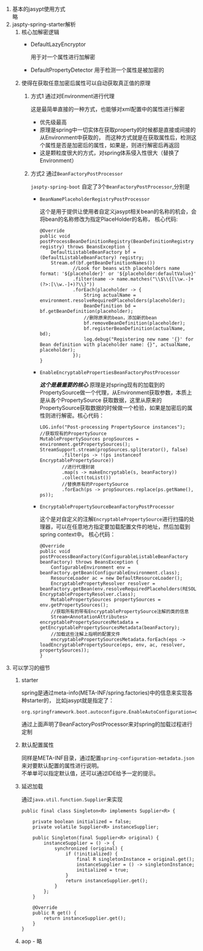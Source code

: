 1. 基本的jasypt使用方式  
   略
2. jaspty-spring-starter解析
   1. 核心加解密逻辑
      + DefaultLazyEncryptor
        
        用于对一个属性进行加解密
      + DefaultPropertyDetector
        用于检测一个属性是被加密的
   2. 使得在获取任意加密后属性可以自动获取真正值的原理
      1. 方式1 通过对Environment进行代理
      
         这是最简单直接的一种方式，也能够对xml配置中的属性进行解密
         + 优先级最高
         + 原理是spring中一切实体在获取property的时候都是直接或间接的从Environment中获取的，
         而这种方式就是在获取属性后，检测这个属性是否是加密后的属性，如果是，则进行解密后再返回
         + 这是颗粒度很大的方式，对spring体系侵入性很大（替换了Environment）
      2. 方式2 通过`BeanFactoryPostProcessor`
         
         `jaspty-spring-boot` 自定了3个`BeanFactoryPostProcessor`,分别是
         + `BeanNamePlaceholderRegistryPostProcessor`
           
           这个是用于提供让使用者自定义jasypt相关bean的名称的机会，会将bean的名称修改为指定PlaceHolder的名称，
           核心代码:
           ```
           @Override
           public void postProcessBeanDefinitionRegistry(BeanDefinitionRegistry registry) throws BeansException {
               DefaultListableBeanFactory bf = (DefaultListableBeanFactory) registry;
               Stream.of(bf.getBeanDefinitionNames())
                       //Look for beans with placeholders name format: '${placeholder}' or '${placeholder:defaultValue}'
                       .filter(name -> name.matches("\\$\\{[\\w.-]+(?>:[\\w.-]+)?\\}"))
                       .forEach(placeholder -> {
                           String actualName = environment.resolveRequiredPlaceholders(placeholder);
                           BeanDefinition bd = bf.getBeanDefinition(placeholder);
                           //删除原来的bean，添加新的bean
                           bf.removeBeanDefinition(placeholder);
                           bf.registerBeanDefinition(actualName, bd);
                           log.debug("Registering new name '{}' for Bean definition with placeholder name: {}", actualName, placeholder);
                       });
           }
           ```
         + `EnableEncryptablePropertiesBeanFactoryPostProcessor`
         
           ***这个是最重要的核心***
           原理是对spring现有的加载到的PropertySource做一个代理，从Environment获取参数，本质上是从各个PropertySource
           获取数据，这里从原来的PropertySource获取数据的时候做一个检验，如果是加密后的属性则进行解密。核心代码：
           ```
           LOG.info("Post-processing PropertySource instances");
           //获取现有的PropertySource
           MutablePropertySources propSources = environment.getPropertySources();
           StreamSupport.stream(propSources.spliterator(), false)
                   .filter(ps -> !(ps instanceof EncryptablePropertySource))
                   //进行代理封装
                   .map(s -> makeEncryptable(s, beanFactory))
                   .collect(toList())
                   //替换原有的PropertySource
                   .forEach(ps -> propSources.replace(ps.getName(), ps));
           ```
         + `EncryptablePropertySourceBeanFactoryPostProcessor`
           
           这个是对自定义的注解`EncryptablePropertySource`进行扫描的处理器，可以在任意地方指定要加载配置文件的地址，然后加载到spring context中。
           核心代码：
           ```
           @Override
           public void postProcessBeanFactory(ConfigurableListableBeanFactory beanFactory) throws BeansException {
               ConfigurableEnvironment env = beanFactory.getBean(ConfigurableEnvironment.class);
               ResourceLoader ac = new DefaultResourceLoader();
               EncryptablePropertyResolver resolver = beanFactory.getBean(env.resolveRequiredPlaceholders(RESOLVER_BEAN_PLACEHOLDER), EncryptablePropertyResolver.class);
               MutablePropertySources propertySources = env.getPropertySources();
               //获取所有的带有EncryptablePropertySource注解的类的信息
               Stream<AnnotationAttributes> encryptablePropertySourcesMetadata = getEncryptablePropertySourcesMetadata(beanFactory);
               //加载这些注解上指明的配置文件
               encryptablePropertySourcesMetadata.forEach(eps -> loadEncryptablePropertySource(eps, env, ac, resolver, propertySources));
           }
           ```
3. 可以学习的细节
   1. starter 
   
      spring是通过meta-info(META-INF/spring.factories)中的信息来实现各种starter的，
      比如jasypt就是指定了：
      ```
      org.springframework.boot.autoconfigure.EnableAutoConfiguration=com.ulisesbocchio.jasyptspringboot.JasyptSpringBootAutoConfiguration
      ```
      通过上面声明了BeanFactoryPostProcessor来对spring的加载过程进行定制
   2. 默认配置属性
   
      同样是META-INF目录，通过配置`spring-configuration-metadata.json`来对要默认配置的属性进行说明。  
      不单单可以指定默认值，还可以通过IDE给予一定的提示。
   3. 延迟加载
      
      通过`java.util.function.Supplier`来实现
      ```
      public final class Singleton<R> implements Supplier<R> {
      
          private boolean initialized = false;
          private volatile Supplier<R> instanceSupplier;
      
          public Singleton(final Supplier<R> original) {
              instanceSupplier = () -> {
                  synchronized (original) {
                      if (!initialized) {
                          final R singletonInstance = original.get();
                          instanceSupplier = () -> singletonInstance;
                          initialized = true;
                      }
                      return instanceSupplier.get();
                  }
              };
          }
      
          @Override
          public R get() {
              return instanceSupplier.get();
          }
      }
      ```
   4. aop - 略